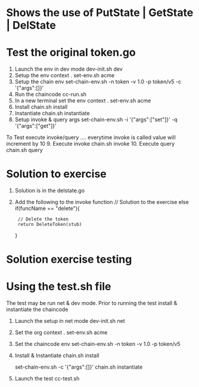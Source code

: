 # Shows the use of PutState | GetState | DelState

# Test the original token.go 
1. Launch the env in dev mode       dev-init.sh dev
2. Setup the env context            .  set-env.sh acme
3. Setup the chain env              set-chain-env.sh  -n token -v 1.0 -p token/v5  -c '{"args":[]}' 
4. Run the chaincode                cc-run.sh
5. In a new terminal set the env context     .  set-env.sh acme
6. Install                          chain.sh install
7. Instantiate                      chain.sh instantiate
8. Setup invoke & query args        set-chain-env.sh   -i   '{"args":["set"]}' -q   '{"args":["get"]}' 

To Test execute invoke/query .... everytime invoke is called value will increment by 10
9. Execute invoke                   chain.sh  invoke
10. Execute query                   chain.sh  query


Solution to exercise
====================
1. Solution is in the delstate.go
2. Add the following to the invoke function
	// Solution to the exercise
	   else if(funcName == "delete"){


		// Delete the token
		return DeleteToken(stub)
	}  

Solution exercise testing
=========================
# Using the test.sh file
The test may be run net & dev mode. 
Prior to running the test install & instantiate the chaincode
1. Launch the setup in net mode
   dev-init.sh net

2. Set the org context
   . set-env.sh acme

3. Set the chaincode env
   set-chain-env.sh -n token -v 1.0 -p token/v5

4. Install & Instantiate
   chain.sh  install

   set-chain-env.sh  -c  '{"args":[]}'
   chain.sh  instantiate

5. Launch the test
   cc-test.sh

